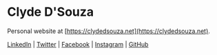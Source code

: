# Clyde D'Souza
Personal website at [https://clydedsouza.net](https://clydedsouza.net).   

[LinkedIn](https://www.linkedin.com/in/clydedz/) | 
[Twitter](https://twitter.com/clydedz) | 
[Facebook](https://www.facebook.com/ClydeDz) | 
[Instagram](https://instagram.com/insta_clyde) |
[GitHub](https://github.com/clydedz)


  